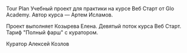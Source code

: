 Tour Plan
Учебный проект для практики на курсе Веб Старт от Glo Academy. Автор курса — Артем Исламов.

Проект выполняет
Козырева Елена. Девятый поток курса Веб Старт. Тариф "Полный фарш" с куратором.

Куратор
Алексей Козлов